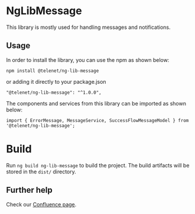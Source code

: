 # NgLibMessage

This library is mostly used for handling messages and notifications.

## Usage

In order to install the library, you can use the npm as shown below:

`npm install @telenet/ng-lib-message`

or adding it directly to your package.json

`"@telenet/ng-lib-message": "^1.0.0",`

The components and services from this library can be imported as shown below:

`import { ErrorMessage, MessageService, SuccessFlowMessageModel } from '@telenet/ng-lib-message';`

# Build

Run `ng build ng-lib-message` to build the project. The build artifacts will be stored in the `dist/` directory.

## Further help

Check our [Confluence page](https://confluence.rel.apps.telenet.be/x/siJfEw).

